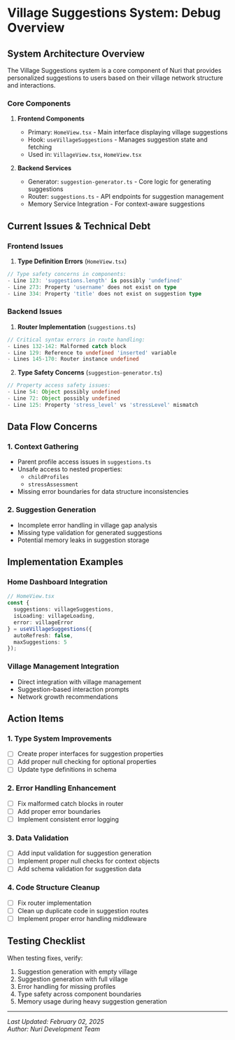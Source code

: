 # Village Suggestions System: Debug Overview

## System Architecture Overview

The Village Suggestions system is a core component of Nuri that provides personalized suggestions to users based on their village network structure and interactions.

### Core Components

1. **Frontend Components**
   - Primary: `HomeView.tsx` - Main interface displaying village suggestions
   - Hook: `useVillageSuggestions` - Manages suggestion state and fetching
   - Used in: `VillageView.tsx`, `HomeView.tsx`

2. **Backend Services**
   - Generator: `suggestion-generator.ts` - Core logic for generating suggestions
   - Router: `suggestions.ts` - API endpoints for suggestion management
   - Memory Service Integration - For context-aware suggestions

## Current Issues & Technical Debt

### Frontend Issues
1. **Type Definition Errors** (`HomeView.tsx`)
```typescript
// Type safety concerns in components:
- Line 123: 'suggestions.length' is possibly 'undefined'
- Line 273: Property 'username' does not exist on type
- Line 334: Property 'title' does not exist on suggestion type
```

### Backend Issues
1. **Router Implementation** (`suggestions.ts`)
```typescript
// Critical syntax errors in route handling:
- Lines 132-142: Malformed catch block
- Line 129: Reference to undefined 'inserted' variable
- Lines 145-170: Router instance undefined
```

2. **Type Safety Concerns** (`suggestion-generator.ts`)
```typescript
// Property access safety issues:
- Line 54: Object possibly undefined
- Line 72: Object possibly undefined
- Line 125: Property 'stress_level' vs 'stressLevel' mismatch
```

## Data Flow Concerns

### 1. Context Gathering
- Parent profile access issues in `suggestions.ts`
- Unsafe access to nested properties:
  - `childProfiles`
  - `stressAssessment`
- Missing error boundaries for data structure inconsistencies

### 2. Suggestion Generation
- Incomplete error handling in village gap analysis
- Missing type validation for generated suggestions
- Potential memory leaks in suggestion storage

## Implementation Examples

### Home Dashboard Integration
```typescript
// HomeView.tsx
const {
  suggestions: villageSuggestions,
  isLoading: villageLoading,
  error: villageError
} = useVillageSuggestions({
  autoRefresh: false,
  maxSuggestions: 5
});
```

### Village Management Integration
- Direct integration with village management
- Suggestion-based interaction prompts
- Network growth recommendations

## Action Items

### 1. Type System Improvements
- [ ] Create proper interfaces for suggestion properties
- [ ] Add proper null checking for optional properties
- [ ] Update type definitions in schema

### 2. Error Handling Enhancement
- [ ] Fix malformed catch blocks in router
- [ ] Add proper error boundaries
- [ ] Implement consistent error logging

### 3. Data Validation
- [ ] Add input validation for suggestion generation
- [ ] Implement proper null checks for context objects
- [ ] Add schema validation for suggestion data

### 4. Code Structure Cleanup
- [ ] Fix router implementation
- [ ] Clean up duplicate code in suggestion routes
- [ ] Implement proper error handling middleware

## Testing Checklist

When testing fixes, verify:
1. Suggestion generation with empty village
2. Suggestion generation with full village
3. Error handling for missing profiles
4. Type safety across component boundaries
5. Memory usage during heavy suggestion generation

---

*Last Updated: February 02, 2025*  
*Author: Nuri Development Team*

